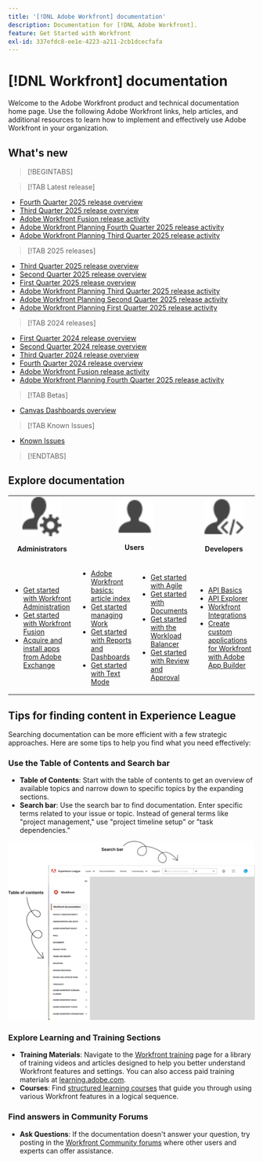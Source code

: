 ```yaml
---
title: '[!DNL Adobe Workfront] documentation'
description: Documentation for [!DNL Adobe Workfront].
feature: Get Started with Workfront
exl-id: 337efdc8-ee1e-4223-a211-2cb1dcecfafa
---
```

# [!DNL Workfront] documentation

Welcome to the Adobe Workfront product and technical documentation home page. Use the following Adobe Workfront links, help articles, and additional resources to learn how to implement and effectively use Adobe Workfront in your organization.

## What's new

>[!BEGINTABS]

>[!TAB Latest release]

* [Fourth Quarter 2025 release overview](/help/quicksilver/product-announcements/product-releases/25-q4-release-activity/25-q4-release-overview.md)
* [Third Quarter 2025 release overview](/help/quicksilver/product-announcements/product-releases/25-q3-release-activity/25-q3-release-overview.md)
* [Adobe Workfront Fusion release activity](https://experienceleague.adobe.com/en/docs/workfront-fusion/using/fusion-release-activity/fusion-release-activity)
* [Adobe Workfront Planning Fourth Quarter 2025 release activity](/help/quicksilver/product-announcements/product-releases/planning-release-activity/planning-release-activity-25-q4.md)
* [Adobe Workfront Planning Third Quarter 2025 release activity](/help/quicksilver/product-announcements/product-releases/planning-release-activity/planning-release-activity-25-q3.md)

>[!TAB 2025 releases]

* [Third Quarter 2025 release overview](/help/quicksilver/product-announcements/product-releases/25-q3-release-activity/25-q3-release-overview.md)
* [Second Quarter 2025 release overview](/help/quicksilver/product-announcements/product-releases/25-q2-release-activity/25-q2-release-overview.md)
* [First Quarter 2025 release overview](/help/quicksilver/product-announcements/product-releases/25-q1-release-activity/25-q1-release-overview.md)
* [Adobe Workfront Planning Third Quarter 2025 release activity](/help/quicksilver/product-announcements/product-releases/planning-release-activity/planning-release-activity-25-q3.md)
* [Adobe Workfront Planning Second Quarter 2025 release activity](/help/quicksilver/product-announcements/product-releases/planning-release-activity/planning-release-activity-25-q2.md)
* [Adobe Workfront Planning First Quarter 2025 release activity](/help/quicksilver/product-announcements/product-releases/planning-release-activity/planning-release-activity-25-q1.md)


>[!TAB 2024 releases]

* [First Quarter 2024 release overview](/help/quicksilver/product-announcements/product-releases/24-q1-release-activity/24-q1-release-overview.md)
* [Second Quarter 2024 release overview](/help/quicksilver/product-announcements/product-releases/24-q2-release-activity/24-q2-release-overview.md)
* [Third Quarter 2024 release overview](/help/quicksilver/product-announcements/product-releases/24-q3-release-activity/24-q3-release-overview.md)
* [Fourth Quarter 2024 release overview](/help/quicksilver/product-announcements/product-releases/24-q4-release-activity/24-q4-release-overview.md)
* [Adobe Workfront Fusion release activity](https://experienceleague.adobe.com/en/docs/workfront-fusion/using/fusion-release-activity/fusion-release-activity)
* [Adobe Workfront Planning Fourth Quarter 2025 release activity](/help/quicksilver/product-announcements/product-releases/planning-release-activity/planning-release-activity-24-q4.md)

>[!TAB Betas]

* [Canvas Dashboards overview](/help/quicksilver/reports-and-dashboards/dashboards/creating-and-managing-dashboards/canvas-dashboards-overview.md)

>[!TAB Known Issues]

* [Known Issues](https://experienceleague.adobe.com/en/docs/workfront-known-issues/issues/overview)


>[!ENDTABS]


## Explore documentation

<table>
 
  <tr>
    <td style="text-align: center;"><img src="assets/admin.svg" style="width: 80px; height: 80px;"><p><b>Administrators</b></p></td>
    <td colspan="2" style="text-align: center;"><img src="assets/user.svg" style="width: 75px; height: 75px;"><p><b>Users</b></p></td>
    <td style="text-align: center;"><img src="assets/developer.svg" style="width: 80px; height: 80px;"><p><b>Developers</b></p></td>
  </tr>
  <tr>
    <td>
    <ul>
    <li><a href="/help/quicksilver/administration-and-setup/get-started-wf-administration/get-started-with-wf-administration.md">Get started with Workfront Administration</a></li>
    <li><a href="https://experienceleague.adobe.com/en/docs/workfront-fusion/using/get-started-with-fusion/get-started-fusion-toc">Get started with Workfront Fusion</li>
    <li><a href="/help/quicksilver/app-builder/install-apps-on-exchange.md">Acquire and install apps from Adobe Exchange</a></li>
    </ul>
 </td>
    <td>
        <ul>
        <li><a href="/help/quicksilver/workfront-basics/workfront-basics.md">Adobe Workfront basics: article index</a></li>
        <li><a href="/help/quicksilver/manage-work/manage-work.md">Get started managing Work</a></li>
        <li><a href="/help/quicksilver/reports-and-dashboards/reports-and-dashboards-overview.md">Get started with Reports and Dashboards</a></li>
        <li><a href="/help/quicksilver/reports-and-dashboards/reports/text-mode/text-mode-resources.md">Get started with Text Mode</a></li>
        </ul>
    </td>
    <td><ul>
        <li><a href="/help/quicksilver/agile/agile-overview.md">Get started with Agile</a></li>
        <li><a href="/help/quicksilver/documents/documents-overview.md">Get started with Documents</a></li>
        <li><a href="/help/quicksilver/resource-mgmt/workload-balancer/workload-balancer.md">Get started with the Workload Balancer</a></li>
        <li><a href="/help/quicksilver/resource-mgmt/workload-balancer/overview-workload-balancer.md">Get started with Review and Approval</a></li>
        </ul></td>
    <td><ul>
        <li><a href="/help/quicksilver/wf-api/general/api-basics.md">API Basics</a></li>
        <li><a href="https://developer.adobe.com/workfront/api-explorer/">API Explorer</a></li>
        <li><a href="/help/quicksilver/workfront-integrations-and-apps/workfront-integrations.md">Workfront Integrations</a></li>
        <li><a href="/help/quicksilver/app-builder/app-builder.md">Create custom applications for Workfront with Adobe App Builder</a></li>
        </ul></td>
  </tr>
</table>

## Tips for finding content in Experience League

Searching documentation can be more efficient with a few strategic approaches. Here are some tips to help you find what you need effectively:

### Use the Table of Contents and Search bar 

* **Table of Contents**: Start with the table of contents to get an overview of available topics and narrow down to specific topics by the expanding sections.
* **Search bar**: Use the search bar to find documentation. Enter specific terms related to your issue or topic. Instead of general terms like "project management," use "project timeline setup" or "task dependencies."

![](assets/exl-site-nav.png)

### Explore Learning and Training Sections

* **Training Materials**: Navigate to the [Workfront training](https://experienceleague.adobe.com/en/browse/workfront) page for a library of training videos and articles designed to help you better understand Workfront features and settings. You can also access paid training materials at [learning.adobe.com](https://learning.adobe.com/).
* **Courses**: Find [structured learning courses](https://experienceleague.adobe.com/home?Solution=Workfront#courses) that guide you through using various Workfront features in a logical sequence.

### Find answers in Community Forums

* **Ask Questions**: If the documentation doesn't answer your question, try posting in the [Workfront Community forums](https://experienceleaguecommunities.adobe.com/t5/workfront/ct-p/workfront?profile.language=en) where other users and experts can offer assistance.

